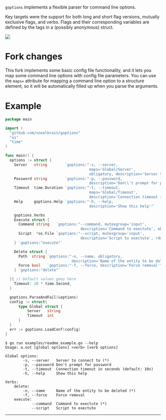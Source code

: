 `goptions` implements a flexible parser for command line options.

Key targets were the support for both long and short flag versions, mutually
exclusive flags, and verbs. Flags and their corresponding variables are defined
by the tags in a (possibly anonymous) struct.

![](https://circleci.com/gh/voxelbrain/goptions.png?circle-token=27cd98362d475cfa8c586565b659b2204733f25c)


# Fork changes

This fork implements some basic config file functionality, and it lets you map some command line options with config file parameters. You can use the `maps=` attribute for mapping a command line option to a structure element, so it will be automatically filled up when you parse the arguments.

# Example

```Go
package main

import (
  "github.com/voxelbrain/goptions"
  "os"
  "time"
)

func main() {
  options := struct {
    Server   string        `goptions:"-s, --server,
                                      maps='Global/Server',
                                      obligatory, description='Server to connect to'"`
    Password string        `goptions:"-p, --password,
                                      description='Don\\'t prompt for password'"`
    Timeout  time.Duration `goptions:"-t, --timeout,
                                      maps='Global/Timeout',
                                      description='Connection timeout in seconds'"`
    Help     goptions.Help `goptions:"-h, --help,
                                      description='Show this help'"`

    goptions.Verbs
    Execute struct {
      Command string   `goptions:"--command, mutexgroup='input',
                                  description='Command to exectute', obligatory"`
      Script  *os.File `goptions:"--script, mutexgroup='input',
                                  description='Script to exectute', rdonly"`
    } `goptions:"execute"`

    Delete struct {
      Path  string `goptions:"-n, --name, obligatory,
                              description='Name of the entity to be deleted'"`
      Force bool   `goptions:"-f, --force, description='Force removal'"`
    } `goptions:"delete"`

  }{ // Default values goes here
    Timeout: 10 * time.Second,
  }

  goptions.ParseAndFail(&options)
  config := struct{
      type Global struct {
          Server   string
          Timeout  int
      }
  }
  err := goptions.LoadConf(config)
}
```

```
$ go run examples/readme_example.go --help
Usage: a.out [global options] <verb> [verb options]

Global options:
        -s, --server   Server to connect to (*)
        -p, --password Don't prompt for password
        -t, --timeout  Connection timeout in seconds (default: 10s)
        -h, --help     Show this help

Verbs:
    delete:
        -n, --name     Name of the entity to be deleted (*)
        -f, --force    Force removal
    execute:
            --command  Command to exectute (*)
            --script   Script to exectute
```

---
